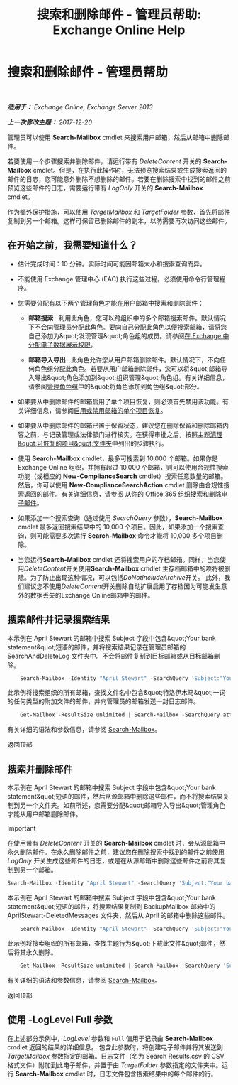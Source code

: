 ﻿---
title: '搜索和删除邮件 - 管理员帮助: Exchange Online Help'
TOCTitle: 搜索和删除邮件 - 管理员帮助
ms:assetid: 8c36bb03-e716-4fdd-9958-4aa7a2a1db42
ms:mtpsurl: https://technet.microsoft.com/zh-cn/library/Ff459253(v=EXCHG.150)
ms:contentKeyID: 52061370
ms.date: 05/23/2018
mtps_version: v=EXCHG.150
ms.translationtype: MT
---

# 搜索和删除邮件 - 管理员帮助

 

_**适用于：** Exchange Online, Exchange Server 2013_

_**上一次修改主题：** 2017-12-20_

管理员可以使用 **Search-Mailbox** cmdlet 来搜索用户邮箱，然后从邮箱中删除邮件。

若要使用一个步骤搜索并删除邮件，请运行带有 *DeleteContent* 开关的 **Search-Mailbox** cmdlet。但是，在执行此操作时，无法预览搜索结果或生成搜索返回的邮件的日志，您可能意外删除不想删除的邮件。若要在删除搜索中找到的邮件之前预览这些邮件的日志，需要运行带有 *LogOnly* 开关的 **Search-Mailbox** cmdlet。

作为额外保护措施，可以使用 *TargetMailbox* 和 *TargetFolder* 参数，首先将邮件复制到另一个邮箱。这样可保留已删除邮件的副本，以防需要再次访问这些邮件。

## 在开始之前，我需要知道什么？

  - 估计完成时间：10 分钟。实际时间可能因邮箱大小和搜索查询而异。

  - 不能使用 Exchange 管理中心 (EAC) 执行这些过程。必须使用命令行管理程序。

  - 您需要分配有以下两个管理角色才能在用户邮箱中搜索和删除邮件：
    
      - **邮箱搜索**   利用此角色，您可以跨组织中的多个邮箱搜索邮件。默认情况下不会向管理员分配此角色。要向自己分配此角色以便搜索邮箱，请将您自己添加为\&quot;发现管理\&quot;角色组的成员。请参阅[在 Exchange 中分配电子数据展示权限](assign-ediscovery-permissions-in-exchange-exchange-2013-help.md)。
    
      - **邮箱导入导出**   此角色允许您从用户邮箱删除邮件。默认情况下，不向任何角色组分配此角色。若要从用户邮箱删除邮件，您可以将\&quot;邮箱导入导出\&quot;角色添加到\&quot;组织管理\&quot;角色组。有关详细信息，请参阅[管理角色组](manage-role-groups-exchange-2013-help.md)中的\&quot;将角色添加到角色组\&quot;部分。

  - 如果要从中删除邮件的邮箱启用了单个项目恢复，则必须首先禁用该功能。有关详细信息，请参阅[启用或禁用邮箱的单个项目恢复](enable-or-disable-single-item-recovery-for-a-mailbox-exchange-2013-help.md)。

  - 如果要从中删除邮件的邮箱已置于保留状态，建议您在删除保留和删除邮箱内容之前，与记录管理或法律部门进行核实。在获得审批之后，按照主题[清理\&quot;可恢复的项目\&quot;文件夹](clean-up-the-recoverable-items-folder-exchange-2013-help.md)中列出的步骤执行。

  - 使用 **Search-Mailbox** cmdlet，最多可搜索到 10,000 个邮箱。如果你是 Exchange Online 组织，并拥有超过 10,000 个邮箱，则可以使用合规性搜索功能（或相应的 **New-ComplianceSearch** cmdlet）搜索任意数量的邮箱。然后，你可以使用 **New-ComplianceSearchAction** cmdlet 删除由合规性搜索返回的邮件。有关详细信息，请参阅 [从你的 Office 365 组织搜索和删除电子邮件](https://go.microsoft.com/fwlink/p/?linkid=786856)。

  - 如果添加一个搜索查询（通过使用 *SearchQuery* 参数），**Search-Mailbox** cmdlet 最多返回搜索结果中的 10,000 个项目。因此，如果添加一个搜索查询，则可能需要多次运行 **Search-Mailbox** 命令才能将 10,000 多个项目删除。

  - 当您运行**Search-Mailbox** cmdlet 还将搜索用户的存档邮箱。同样，当您使用*DeleteContent*开关使用**Search-Mailbox** cmdlet 主存档邮箱中的项将被删除。为了防止出现这种情况，可以包括*DoNotIncludeArchive*开关。 此外，我们建议您不使用*DeleteContent*开关删除自动扩展启用了存档因为可能发生意外的数据丢失的Exchange Online邮箱中的邮件。

## 搜索邮件并记录搜索结果

本示例在 April Stewart 的邮箱中搜索 Subject 字段中包含\&quot;Your bank statement\&quot;短语的邮件，并将搜索结果记录在管理员邮箱的 SearchAndDeleteLog 文件夹中。不会将邮件复制到目标邮箱或从目标邮箱删除。

```powershell
    Search-Mailbox -Identity "April Stewart" -SearchQuery 'Subject:"Your bank statement"' -TargetMailbox administrator -TargetFolder "SearchAndDeleteLog" -LogOnly -LogLevel Full
```

此示例将搜索组织的所有邮箱，查找文件名中包含\&quot;特洛伊木马\&quot;一词的任何类型的附加文件的邮件，并向管理员的邮箱发送一封日志邮件。

```powershell
    Get-Mailbox -ResultSize unlimited | Search-Mailbox -SearchQuery attachment:trojan* -TargetMailbox administrator -TargetFolder "SearchAndDeleteLog" -LogOnly -LogLevel Full
```

有关详细的语法和参数信息，请参阅 [Search-Mailbox](https://technet.microsoft.com/zh-cn/library/dd298173\(v=exchg.150\))。

返回顶部

## 搜索并删除邮件

本示例在 April Stewart 的邮箱中搜索 Subject 字段中包含\&quot;Your bank statement\&quot;短语的邮件，然后从源邮箱中删除这些邮件，而不将搜索结果复制到另一个文件夹。如前所述，您需要分配\&quot;邮箱导入导出\&quot;管理角色才能从用户邮箱删除邮件。

> [!IMPORTANT]  
> 在使用带有 <em>DeleteContent</em> 开关的 <strong>Search-Mailbox</strong> cmdlet 时，会从源邮箱中永久删除邮件。在永久删除邮件之前，建议您在删除搜索中找到的邮件之前使用 <em>LogOnly</em> 开关生成这些邮件的日志，或是在从源邮箱中删除这些邮件之前将其复制到另一个邮箱。


```powershell
Search-Mailbox -Identity "April Stewart" -SearchQuery 'Subject:"Your bank statement"' -DeleteContent
```

本示例在 April Stewart 的邮箱中搜索 Subject 字段中包含\&quot;Your bank statement\&quot;短语的邮件，将搜索结果复制到 BackupMailbox 邮箱中的 AprilStewart-DeletedMessages 文件夹，然后从 April 的邮箱中删除这些邮件。

```powershell
    Search-Mailbox -Identity "April Stewart" -SearchQuery 'Subject:"Your bank statement"' -TargetMailbox "BackupMailbox" -TargetFolder "AprilStewart-DeletedMessages" -LogLevel Full -DeleteContent
```

此示例将搜索组织的所有邮箱，查找主题行为\&quot;下载此文件\&quot;邮件，然后将其永久删除。

```powershell
    Get-Mailbox -ResultSize unlimited | Search-Mailbox -SearchQuery 'Subject:"Download this file"' -DeleteContent
```

有关详细的语法和参数信息，请参阅 [Search-Mailbox](https://technet.microsoft.com/zh-cn/library/dd298173\(v=exchg.150\))。

返回顶部

## 使用 -LogLevel Full 参数

在上述部分示例中，*LogLevel* 参数和 `Full` 值用于记录由 **Search-Mailbox** cmdlet 返回的结果的详细信息。 包含此参数时，将创建电子邮件并将其发送到 *TargetMailbox* 参数指定的邮箱。日志文件（名为 Search Results.csv 的 CSV 格式文件）附加到此电子邮件，并置于由 *TargetFolder* 参数指定的文件夹中。运行 **Search-Mailbox** cmdlet 时，日志文件包含搜索结果中的每个邮件的行。


